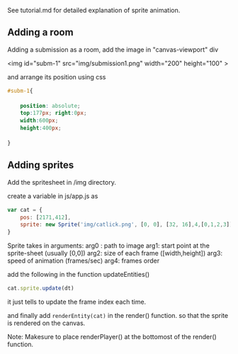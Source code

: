 See tutorial.md for detailed explanation of sprite animation.

## Adding a room 

Adding a submission as a room, add the image in "canvas-viewport" div

<img id="subm-1" src="img/submission1.png"  width="200" height="100" \>

and arrange its position using css

```css
#subm-1{

    position: absolute;
    top:177px; right:0px;
    width:600px;
    height:400px;

}
```

## Adding sprites

Add the spritesheet in /img directory.

create a variable in js/app.js as

```js
var cat = {
    pos: [2171,412],
    sprite: new Sprite('img/catlick.png', [0, 0], [32, 16],4,[0,1,2,3]),
}
```

Sprite takes in arguments:
arg0 : path to image
arg1: start point at the sprite-sheet (usually [0,0])
arg2: size of each frame ([width,height])
arg3: speed of animation (frames/sec)
arg4: frames order

add the following in  the function updateEntities() 

```js
cat.sprite.update(dt)
```

 it just tells to update the frame index each time.

and finally add `renderEntity(cat)` in the render() function.
so that the sprite is rendered on the canvas.

Note: Makesure to place renderPlayer() at the bottomost of the render() function.